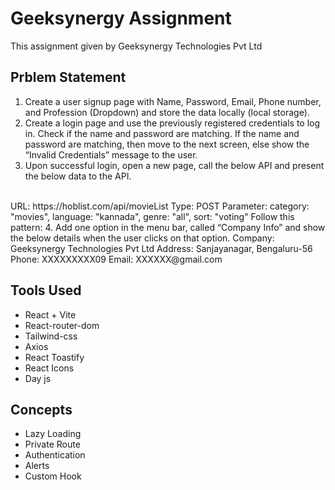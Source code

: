 #  Geeksynergy Assignment
This assignment given by Geeksynergy Technologies Pvt Ltd
## Prblem Statement
1. Create a user signup page with Name, Password, Email, Phone number, and
Profession (Dropdown) and store the data locally (local storage).
2. Create a login page and use the previously registered credentials to log in.
Check if the name and password are matching. If the name and password are
matching, then move to the next screen, else show the “Invalid Credentials”
message to the user.
3. Upon successful login, open a new page, call the below API and present the
below data to the API.
<br/>
URL: https://hoblist.com/api/movieList
Type: POST
Parameter: category: "movies",
language: "kannada", genre: "all",
sort: "voting" Follow this pattern:
4. Add one option in the menu bar, called “Company Info” and show the below
details when the user clicks on that option.
Company: Geeksynergy Technologies Pvt Ltd
Address: Sanjayanagar, Bengaluru-56
Phone: XXXXXXXXX09
Email: XXXXXX@gmail.com

## Tools Used
- React + Vite
- React-router-dom
- Tailwind-css
- Axios
- React Toastify
- React Icons
- Day js

## Concepts
- Lazy Loading
- Private Route
- Authentication
- Alerts
- Custom Hook
